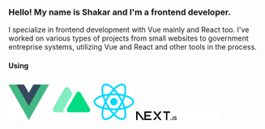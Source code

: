 ### Hello! My name is Shakar and I'm a frontend developer.
I specialize in frontend development with Vue mainly and React too.
I've worked on various types of projects from small websites to government entreprise systems, utilizing Vue and React and other tools in the process.

#### Using
<img src="/vue-js.svg" width='80px' /> <img src="/nuxtjs.svg" width='80px' /> 
<img src="/react.svg" width='80px' /> <img src="/nextjs-black.png#gh-light-mode-only" width='80px' /> <img src="/nextjs-white.png#gh-dark-mode-only" width='80px' />
